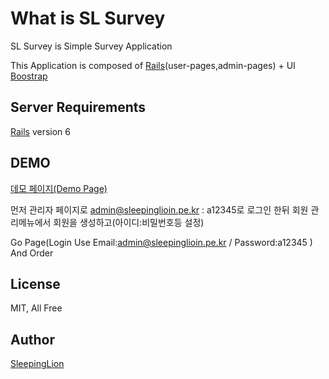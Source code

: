 # What is SL Survey

SL Survey is Simple Survey Application

This Application is composed of [Rails](http://rubyonrails.org/)(user-pages,admin-pages) + UI [Boostrap](http://getbootstrap.com)

## Server Requirements

[Rails](http://rubyonrails.org/) version 6


## DEMO
[데모 페이지(Demo Page)](https://cafe.sleepinglion.pe.kr/admin)

먼저 관리자 페이지로 admin@sleepinglioin.pe.kr : a12345로 로그인 한뒤
회원 관리메뉴에서 회원을 생성하고(아이디:비밀번호등 설정)

Go Page(Login Use Email:admin@sleepinglioin.pe.kr / Password:a12345 ) And Order

## License

MIT, All Free

## Author

[SleepingLion](https://www.sleepinglion.pe.kr)
